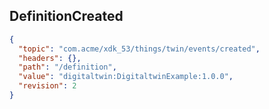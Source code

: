 ## DefinitionCreated

```json
{
  "topic": "com.acme/xdk_53/things/twin/events/created",
  "headers": {},
  "path": "/definition",
  "value": "digitaltwin:DigitaltwinExample:1.0.0",
  "revision": 2
}
```